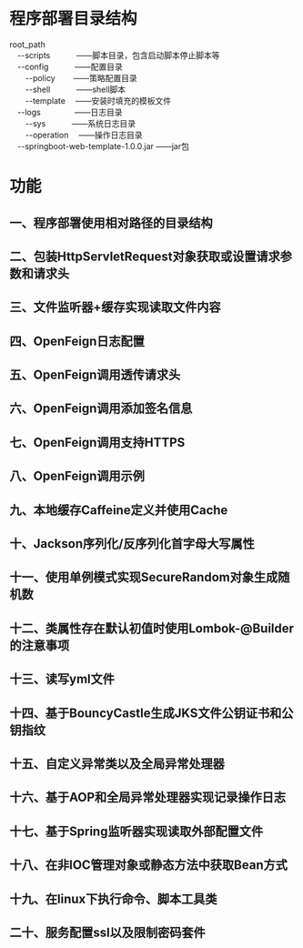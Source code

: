 # 程序部署目录结构
root_path<br/>
&emsp;--scripts &emsp;&emsp;&emsp;——脚本目录，包含启动脚本停止脚本等 <br/>
&emsp;--config &emsp;&emsp;&emsp;——配置目录 <br/>
&emsp;&emsp;--policy &emsp;&emsp;——策略配置目录<br/>
&emsp;&emsp;--shell &emsp;&emsp;&emsp;——shell脚本<br/>
&emsp;&emsp;--template &emsp;——安装时填充的模板文件<br/>
&emsp;--logs &emsp;&emsp;&emsp;&emsp;——日志目录<br/>
&emsp;&emsp;--sys &emsp;&emsp;&emsp;——系统日志目录<br/>
&emsp;&emsp;--operation &emsp;——操作日志目录<br/>
&emsp;--springboot-web-template-1.0.0.jar ——jar包<br/>

# 功能
## 一、程序部署使用相对路径的目录结构

## 二、包装HttpServletRequest对象获取或设置请求参数和请求头

## 三、文件监听器+缓存实现读取文件内容

## 四、OpenFeign日志配置

## 五、OpenFeign调用透传请求头

## 六、OpenFeign调用添加签名信息

## 七、OpenFeign调用支持HTTPS

## 八、OpenFeign调用示例

## 九、本地缓存Caffeine定义并使用Cache

## 十、Jackson序列化/反序列化首字母大写属性

## 十一、使用单例模式实现SecureRandom对象生成随机数

## 十二、类属性存在默认初值时使用Lombok-@Builder的注意事项

## 十三、读写yml文件

## 十四、基于BouncyCastle生成JKS文件公钥证书和公钥指纹

## 十五、自定义异常类以及全局异常处理器

## 十六、基于AOP和全局异常处理器实现记录操作日志

## 十七、基于Spring监听器实现读取外部配置文件

## 十八、在非IOC管理对象或静态方法中获取Bean方式

## 十九、在linux下执行命令、脚本工具类

## 二十、服务配置ssl以及限制密码套件


